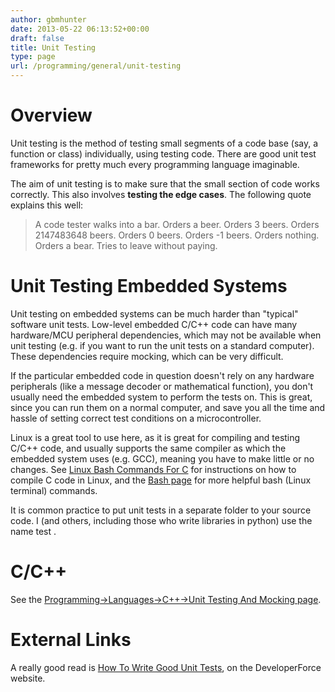 ```yaml
---
author: gbmhunter
date: 2013-05-22 06:13:52+00:00
draft: false
title: Unit Testing
type: page
url: /programming/general/unit-testing
---
```


# Overview

Unit testing is the method of testing small segments of a code base (say, a function or class) individually, using testing code. There are good unit test frameworks for pretty much every programming language imaginable.

The aim of unit testing is to make sure that the small section of code works correctly. This also involves **testing the edge cases**. The following quote explains this well:

<blockquote>
    A code tester walks into a bar.  
    Orders a beer.  
    Orders 3 beers.  
    Orders 2147483648 beers.  
    Orders 0 beers.  
    Orders -1 beers.  
    Orders nothing.  
    Orders a bear.  
    Tries to leave without paying.
</blockquote>

# Unit Testing Embedded Systems

Unit testing on embedded systems can be much harder than "typical" software unit tests. Low-level embedded C/C++ code can have many hardware/MCU peripheral dependencies, which may not be available when unit testing (e.g. if you want to run the unit tests on a standard computer). These dependencies require mocking, which can be very difficult.

If the particular embedded code in question doesn't rely on any hardware peripherals (like a message decoder or mathematical function), you don't usually need the embedded system to perform the tests on. This is great, since you can run them on a normal computer, and save you all the time and hassle of setting correct test conditions on a microcontroller.

Linux is a great tool to use here, as it is great for compiling and testing C/C++ code, and usually supports the same compiler as which the embedded system uses (e.g. GCC), meaning you have to make little or no changes. See [Linux Bash Commands For C](http://blog.mbedded.ninja/programming/languages/c/linux-bash-commands-for-c) for instructions on how to compile C code in Linux, and the [Bash page](http://blog.mbedded.ninja/programming/scripting-languages/bash) for more helpful bash (Linux terminal) commands.

It is common practice to put unit tests in a separate folder to your source code. I (and others, including those who write libraries in python) use the name test .

# C/C++

See the [Programming->Languages->C++->Unit Testing And Mocking page](http://blog.mbedded.ninja/programming/languages/c-plus-plus/unit-testing-and-mocking).

# External Links

A really good read is [How To Write Good Unit Tests](http://wiki.developerforce.com/page/How_to_Write_Good_Unit_Tests), on the DeveloperForce website.
